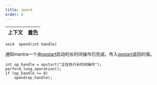 ```yaml
---
title: opend
order: 8
---
```


| 上下文 | [着色](../contexts/shading.html) |
| --- | --- |

`void  opend(int handle)`

通知mantra一个由[opstart](opstart.html "开始一个长时间操作")启动的长时间操作已完成。传入[opstart](opstart.html "开始一个长时间操作")返回的值。

```vex
int op_handle = opstart("正在执行长时间操作");
perform_long_operation();
if (op_handle >= 0)
    opend(op_handle);

```